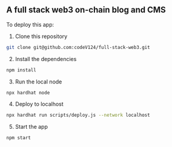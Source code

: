 ## A full stack web3 on-chain blog and CMS

To deploy this app:

1. Clone this repository

```sh
git clone git@github.com:codeV124/full-stack-web3.git
```

2. Install the dependencies

```sh
npm install
```

3. Run the local node

```sh
npx hardhat node
```

4. Deploy to localhost

```sh
npx hardhat run scripts/deploy.js --network localhost
```

5. Start the app

```sh
npm start
```
